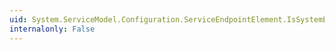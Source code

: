 ```yaml
---
uid: System.ServiceModel.Configuration.ServiceEndpointElement.IsSystemEndpoint
internalonly: False
---
```

